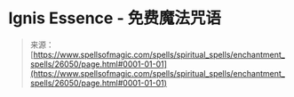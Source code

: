 <!--yml

category: 未分类

date: 2024-06-12 19:13:36

-->

# Ignis Essence - 免费魔法咒语

> 来源：[https://www.spellsofmagic.com/spells/spiritual_spells/enchantment_spells/26050/page.html#0001-01-01](https://www.spellsofmagic.com/spells/spiritual_spells/enchantment_spells/26050/page.html#0001-01-01)
